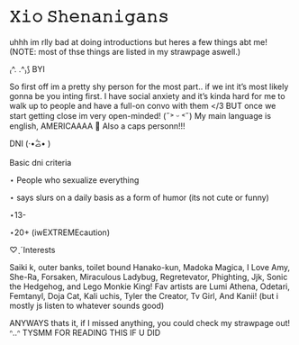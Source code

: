 # 𝚇𝚒𝚘 𝚂𝚑𝚎𝚗𝚊𝚗𝚒𝚐𝚊𝚗𝚜 
uhhh im rlly bad at doing introductions but heres a few things abt me! (NOTE: most of thse things are listed in my strawpage aswell.)

₍^. .^₎⟆ BYI

So first off im a pretty shy person for the most part.. if we int it’s most likely gonna be you inting first. I have social anxiety and it’s kinda hard for me to walk up to people and have a full-on convo with them </3 BUT once we start getting close im very open-minded! (˶˃ ᵕ ˂˶) My main language is english, AMERICAAAA 🦅 Also a caps personn!!!

DNI (·•᷄ࡇ•᷅ )

Basic dni criteria

⋆ People who sexualize everything

⋆ says slurs on a daily basis as a form of humor (its not cute or funny)

⋆13-

⋆20+ (iwEXTREMEcaution)

♡ˎˊInterests

Saiki k, outer banks, toilet bound Hanako-kun, Madoka Magica, I Love Amy, She-Ra, Forsaken, Miraculous Ladybug, Regretevator, Phighting, Jjk, Sonic the Hedgehog, and Lego Monkie King! Fav artists are Lumi Athena, Odetari, Femtanyl, Doja Cat, Kali uchis, Tyler the Creator, Tv Girl, And Kanii! (but i mostly js listen to whatever sounds good)

ANYWAYS thats it, if I missed anything, you could check my strawpage out! ᐢ..ᐢ TYSMM FOR READING THIS IF U DID
